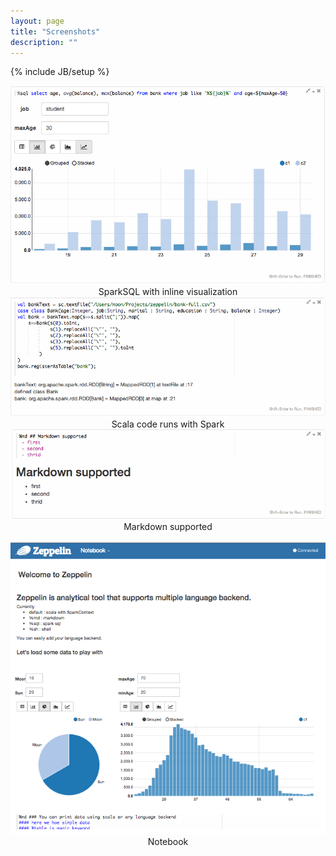 ```yaml
---
layout: page
title: "Screenshots"
description: ""
---
```

<!--
Licensed under the Apache License, Version 2.0 (the "License");
you may not use this file except in compliance with the License.
You may obtain a copy of the License at

http://www.apache.org/licenses/LICENSE-2.0

Unless required by applicable law or agreed to in writing, software
distributed under the License is distributed on an "AS IS" BASIS,
WITHOUT WARRANTIES OR CONDITIONS OF ANY KIND, either express or implied.
See the License for the specific language governing permissions and
limitations under the License.
-->
{% include JB/setup %}

<div class="row">
     <div class="col-md-3">
          <a href="assets/themes/submarine/img/screenshots/sparksql.png"><img class="thumbnail" src="assets/themes/submarine/img/screenshots/sparksql.png" /></a>
          <center>SparkSQL with inline visualization</center>
     </div>
     <div class="col-md-3">
          <a href="assets/themes/submarine/img/screenshots/spark.png"><img class="thumbnail" src="assets/themes/submarine/img/screenshots/spark.png" /></a>
          <center>Scala code runs with Spark</center>
     </div>
     <div class="col-md-3">
          <a href="assets/themes/submarine/img/screenshots/markdown.png"><img class="thumbnail" src="assets/themes/submarine/img/screenshots/markdown.png" /></a>
          <center>Markdown supported</center>
     </div>
</div>
<br />
<div class="row">
     <div class="col-md-3">
          <a href="assets/themes/submarine/img/screenshots/notebook.png"><img class="thumbnail" src="assets/themes/submarine/img/screenshots/notebook.png" /></a>
          <center>Notebook</center>
     </div>
     <div class="col-md-3">
     </div>
     <div class="col-md-3">
     </div>
</div>